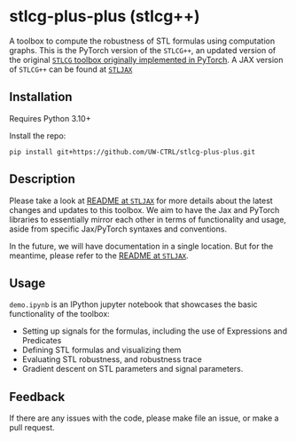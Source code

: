 stlcg-plus-plus (stlcg++)
======

A toolbox to compute the robustness of STL formulas using computation graphs. This is the PyTorch version of the `STLCG++`, an updated version of the original [`STLCG` toolbox originally implemented in PyTorch](https://github.com/StanfordASL/stlcg/tree/dev).
A JAX version of `STLCG++` can be found at [`STLJAX`](https://github.com/UW-CTRL/stljax)


## Installation

Requires Python 3.10+

Install the repo:

```
pip install git+https://github.com/UW-CTRL/stlcg-plus-plus.git
```

## Description
Please take a look at [README at `STLJAX`](https://github.com/UW-CTRL/stljax) for more details about the latest changes and updates to this toolbox.
We aim to have the Jax and PyTorch libraries to essentially mirror each other in terms of functionality and usage, aside from specific Jax/PyTorch syntaxes and conventions.

In the future, we will have documentation in a single location. But for the meantime, please refer to the [README at `STLJAX`](https://github.com/UW-CTRL/stljax).


## Usage
`demo.ipynb` is an IPython jupyter notebook that showcases the basic functionality of the toolbox:
* Setting up signals for the formulas, including the use of Expressions and Predicates
* Defining STL formulas and visualizing them
* Evaluating STL robustness, and robustness trace
* Gradient descent on STL parameters and signal parameters.



## Feedback
If there are any issues with the code, please make file an issue, or make a pull request.

